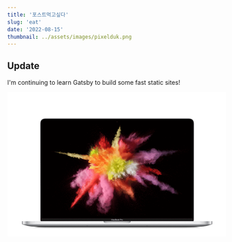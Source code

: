 ```yaml
---
title: '포스트먹고싶다'
slug: 'eat'
date: '2022-08-15'
thumbnail: ../assets/images/pixelduk.png
---
```


## Update

I'm continuing to learn Gatsby to build some fast static sites!

![GATSBY_EMPTY_ALT](../assets/images/macbook.png)
